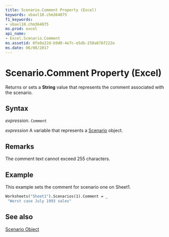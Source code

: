 ```yaml
---
title: Scenario.Comment Property (Excel)
keywords: vbaxl10.chm364075
f1_keywords:
- vbaxl10.chm364075
ms.prod: excel
api_name:
- Excel.Scenario.Comment
ms.assetid: 0fe0a22d-b9d0-4e7c-e5db-258a676f222e
ms.date: 06/08/2017
---
```



# Scenario.Comment Property (Excel)

Returns or sets a  **String** value that represents the comment associated with the scenario.


## Syntax

 _expression_. `Comment`

 _expression_ A variable that represents a [Scenario](./Excel.Scenario.md) object.


## Remarks

The comment text cannot exceed 255 characters.


## Example

This example sets the comment for scenario one on Sheet1.


```vb
Worksheets("Sheet1").Scenarios(1).Comment = _ 
 "Worst case July 1993 sales"
```


## See also


[Scenario Object](Excel.Scenario.md)


